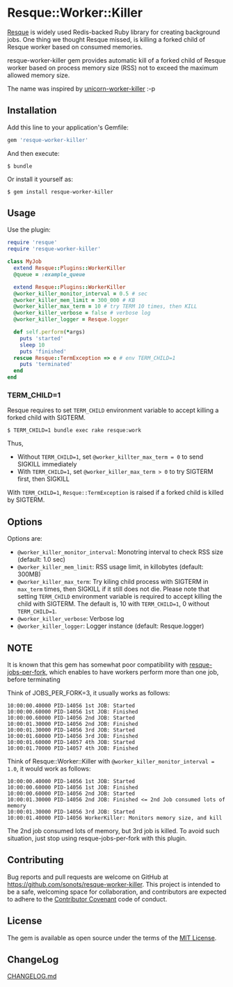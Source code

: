 # Resque::Worker::Killer

[Resque](https://github.com/resque/resque) is widely used Redis-backed Ruby library for creating background jobs. One thing we thought Resque missed, is killing a forked child of Resque worker based on consumed memories.

resque-worker-killer gem provides automatic kill of a forked child of Resque worker based on process memory size (RSS) not to exceed the maximum allowed memory size.

The name was inspired by [unicorn-worker-killer](https://github.com/kzk/unicorn-worker-killer) :-p

## Installation

Add this line to your application's Gemfile:

```ruby
gem 'resque-worker-killer'
```

And then execute:

    $ bundle

Or install it yourself as:

    $ gem install resque-worker-killer

## Usage

Use the plugin:

```ruby
require 'resque'
require 'resque-worker-killer'

class MyJob
  extend Resque::Plugins::WorkerKiller
  @queue = :example_queue

  extend Resque::Plugins::WorkerKiller
  @worker_killer_monitor_interval = 0.5 # sec
  @worker_killer_mem_limit = 300_000 # KB
  @worker_killer_max_term = 10 # try TERM 10 times, then KILL
  @worker_killer_verbose = false # verbose log
  @worker_killer_logger = Resque.logger

  def self.perform(*args)
    puts 'started'
    sleep 10
    puts 'finished'
  rescue Resque::TermException => e # env TERM_CHILD=1
    puts 'terminated'
  end
end
```

### TERM_CHILD=1

Resque requires to set `TERM_CHILD` environment variable to accept killing a forked child with SIGTERM.

```
$ TERM_CHILD=1 bundle exec rake resque:work
```
Thus,

* Without `TERM_CHILD=1`, set `@worker_killter_max_term = 0` to send SIGKILL immediately
* With `TERM_CHILD=1`, set `@worker_killer_max_term > 0` to try SIGTERM first, then SIGKILL

With `TERM_CHILD=1`, `Resque::TermException` is raised if a forked child is killed by SIGTERM.

## Options

Options are:

* `@worker_killer_monitor_interval`: Monotring interval to check RSS size (default: 1.0 sec)
* `@worker_killer_mem_limit`: RSS usage limit, in killobytes (default: 300MB)
* `@worker_killer_max_term`: Try kiling child process with SIGTERM in `max_term` times, then SIGKILL if it still does not die. 
  Please note that setting `TERM_CHILD` environment variable is required to accept killing the child with SIGTERM.
  The default is, 10 with `TERM_CHILD=1`, 0 without `TERM_CHILD=1`.
* `@worker_killer_verbose`: Verbose log
* `@worker_killer_logger`: Logger instance (default: Resque.logger)

## NOTE

It is known that this gem has somewhat poor compatibility with [resque-jobs-per-fork](https://github.com/samgranieri/resque-jobs-per-fork), which enables to have workers perform more than one job, before terminating 

Think of JOBS_PER_FORK=3, it usually works as follows:

```
10:00:00.40000 PID-14056 1st JOB: Started
10:00:00.60000 PID-14056 1st JOB: Finished
10:00:00.60000 PID-14056 2nd JOB: Started
10:00:01.30000 PID-14056 2nd JOB: Finished
10:00:01.30000 PID-14056 3rd JOB: Started
10:00:01.60000 PID-14056 3rd JOB: Finished
10:00:01.60000 PID-14057 4th JOB: Started
10:00:01.70000 PID-14057 4th JOB: Finished
```

Think of Resque::Worker::Killer with `@worker_killer_monitor_interval = 1.0`, it would work as follows:

```
10:00:00.40000 PID-14056 1st JOB: Started
10:00:00.60000 PID-14056 1st JOB: Finished
10:00:00.60000 PID-14056 2nd JOB: Started
10:00:01.30000 PID-14056 2nd JOB: Finished <= 2nd Job consumed lots of memory
10:00:01.30000 PID-14056 3rd JOB: Started
10:00:01.40000 PID-14056 WorkerKiller: Monitors memory size, and kill
```

The 2nd job consumed lots of memory, but 3rd job is killed.
To avoid such situation, just stop using resque-jobs-per-fork with this plugin.

## Contributing

Bug reports and pull requests are welcome on GitHub at https://github.com/sonots/resque-worker-killer. This project is intended to be a safe, welcoming space for collaboration, and contributors are expected to adhere to the [Contributor Covenant](http://contributor-covenant.org) code of conduct.


## License

The gem is available as open source under the terms of the [MIT License](http://opensource.org/licenses/MIT).

## ChangeLog

[CHANGELOG.md](./CHANGELOG.md)
